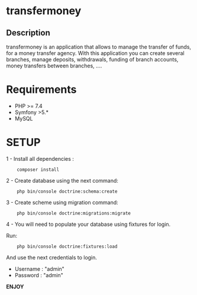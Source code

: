 # **transfermoney**

## Description

transfermoney is an application that allows to manage the transfer of funds, for a money transfer agency.
With this application you can create several branches, manage deposits, withdrawals, funding of branch accounts, money transfers between branches, ....

# **Requirements**

- PHP >= 7.4
- Symfony >5.\*
- MySQL

# **SETUP**

1 - Install all dependencies :

```
    composer install
```

2 - Create database using the next command:

```
    php bin/console doctrine:schema:create
```

3 - Create scheme using migration command:

```
    php bin/console doctrine:migrations:migrate
```

4 - You will need to populate your database using fixtures for login.

Run:

```
    php bin/console doctrine:fixtures:load
```

And use the next credentials to login.

- Username : "admin"
- Password : "admin"

**ENJOY**
